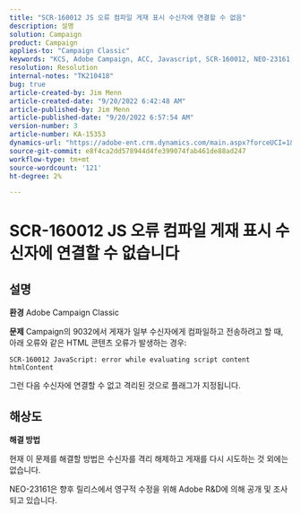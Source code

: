 ```yaml
---
title: "SCR-160012 JS 오류 컴파일 게재 표시 수신자에 연결할 수 없음"
description: 설명
solution: Campaign
product: Campaign
applies-to: "Campaign Classic"
keywords: "KCS, Adobe Campaign, ACC, Javascript, SCR-160012, NEO-23161, Adobe Campaign Classic, 오류, 수신자에 대한 게재 컴파일, 수신자에 연결할 수 없는 것으로 표시됨"
resolution: Resolution
internal-notes: "TK210418"
bug: true
article-created-by: Jim Menn
article-created-date: "9/20/2022 6:42:48 AM"
article-published-by: Jim Menn
article-published-date: "9/20/2022 6:57:54 AM"
version-number: 3
article-number: KA-15353
dynamics-url: "https://adobe-ent.crm.dynamics.com/main.aspx?forceUCI=1&pagetype=entityrecord&etn=knowledgearticle&id=08277d6e-af38-ed11-9db1-0022480866ad"
source-git-commit: e8f4ca2dd578944d4fe399074fab461de88ad247
workflow-type: tm+mt
source-wordcount: '121'
ht-degree: 2%

---
```


# SCR-160012 JS 오류 컴파일 게재 표시 수신자에 연결할 수 없습니다

## 설명


<b>환경</b>
Adobe Campaign Classic

<b>문제</b>
Campaign의 9032에서 게재가 일부 수신자에게 컴파일하고 전송하려고 할 때, 아래 오류와 같은 HTML 콘텐츠 오류가 발생하는 경우:


```
SCR-160012 JavaScript: error while evaluating script content htmlContent
```


그런 다음 수신자에 연결할 수 없고 격리된 것으로 플래그가 지정됩니다.


## 해상도


<b>해결 방법</b>

현재 이 문제를 해결할 방법은 수신자를 격리 해제하고 게재를 다시 시도하는 것 외에는 없습니다.

NEO-23161은 향후 릴리스에서 영구적 수정을 위해 Adobe R&amp;D에 의해 공개 및 조사되고 있습니다.
